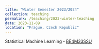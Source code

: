 ```yaml
---
title: "Winter Semester 2023/2024"
collection: teaching
permalink: /teaching/2023-winter-teaching
date: 2023-11-09
location: "Prague, Czech Republic"
---
```


Statistical Machine Learning - [BE4M33SSU](https://cw.fel.cvut.cz/b231/courses/be4m33ssu/start)